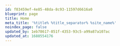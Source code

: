 ```yaml
---
id: f03459ef-4e85-48da-8c93-11597d6616a0
blueprint: page
title: Home
meta_title: '%title% %title_separator% %site_name%'
noindex_page: false
updated_by: 1eb78617-851f-4353-93c5-a99a87a107ac
updated_at: 1688554176
---
```

